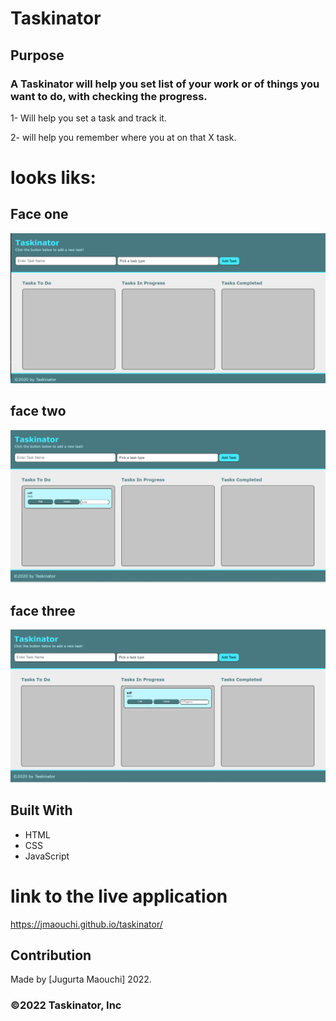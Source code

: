 # Taskinator

## Purpose
### A Taskinator will help you set list of your work or of things you want to do, with checking the progress.

1- Will help you set a task and track it.

2- will help you remember where you at on that X task.
 

# looks liks: 
## Face one

![](assets/images/imgOne.png)

## face two

![](assets/images/imgTwo.png)

## face three

![](assets/images/imgThree.png)

## Built With
* HTML
* CSS
* JavaScript

# link to the live application

https://jmaouchi.github.io/taskinator/ 

## Contribution
Made by [Jugurta Maouchi]  2022.

### ©️2022 Taskinator, Inc 
